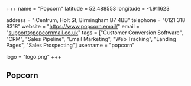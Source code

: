 +++ 
name = "Popcorn" 
latitude = 52.488553 
longitude = -1.911623

address = "iCentrum, Holt St, Birmingham B7 4BB" 
telephone = "0121 318 8318" 
website = "https://www.popcorn.email/" 
email = "support@popcornmail.co.uk" 
tags = ["Customer Conversion Software", "CRM", "Sales Pipeline", "Email Marketing", "Web Tracking", "Landing Pages", "Sales Prospecting"] 
username = "popcorn"

logo = "logo.png" 
+++

## Popcorn
